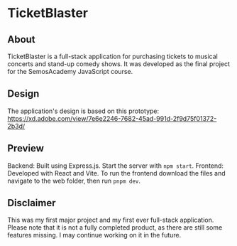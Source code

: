 # TicketBlaster

## About

TicketBlaster is a full-stack application for purchasing tickets to musical concerts and stand-up comedy shows.
It was developed as the final project for the SemosAcademy JavaScript course.

## Design

The application's design is based on this prototype: https://xd.adobe.com/view/7e6e2246-7682-45ad-991d-2f9d75f01372-2b3d/

## Preview

Backend: Built using Express.js. Start the server with `npm start`.
Frontend: Developed with React and Vite. To run the frontend download the files and navigate to the web folder, then run `pnpm dev`.

## Disclaimer

This was my first major project and my first ever full-stack application. Please note that it is not a fully completed product, as there are still some features missing. I may continue working on it in the future.
